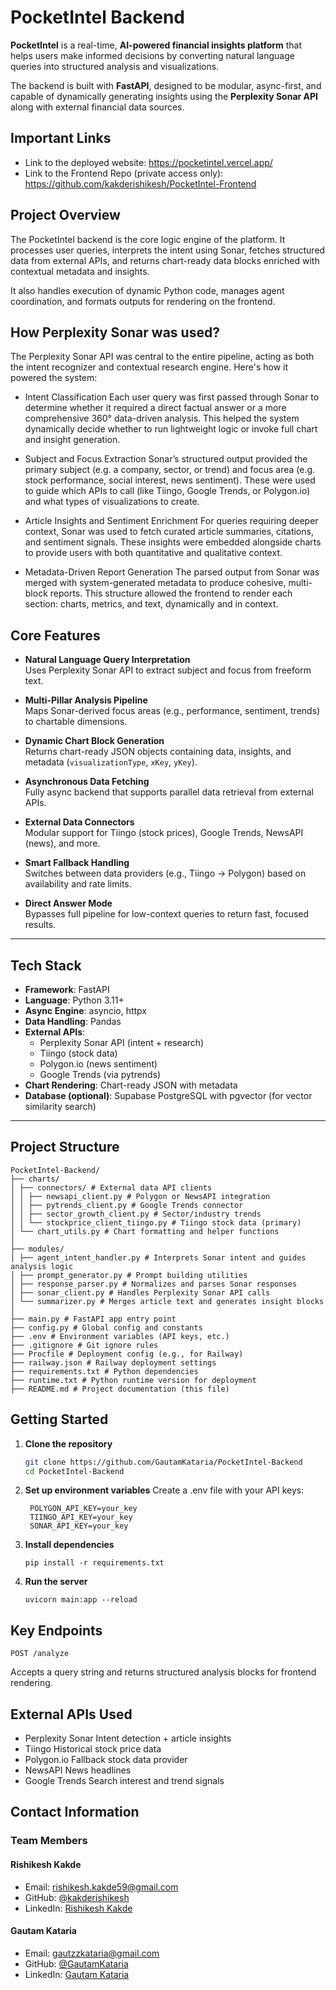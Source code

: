 # PocketIntel Backend

**PocketIntel** is a real-time, **AI-powered financial insights platform** that helps users make informed decisions by converting natural language queries into structured analysis and visualizations.

The backend is built with **FastAPI**, designed to be modular, async-first, and capable of dynamically generating insights using the **Perplexity Sonar API** along with external financial data sources.

## Important Links

* Link to the deployed website: https://pocketintel.vercel.app/
* Link to the Frontend Repo (private access only): https://github.com/kakderishikesh/PocketIntel-Frontend 

## Project Overview

The PocketIntel backend is the core logic engine of the platform. It processes user queries, interprets the intent using Sonar, fetches structured data from external APIs, and returns chart-ready data blocks enriched with contextual metadata and insights.

It also handles execution of dynamic Python code, manages agent coordination, and formats outputs for rendering on the frontend.

## How Perplexity Sonar was used?
The Perplexity Sonar API was central to the entire pipeline, acting as both the intent recognizer and contextual research engine. Here's how it powered the system:
- Intent Classification
Each user query was first passed through Sonar to determine whether it required a direct factual answer or a more comprehensive 360° data-driven analysis. This helped the system dynamically decide whether to run lightweight logic or invoke full chart and insight generation.

- Subject and Focus Extraction
Sonar’s structured output provided the primary subject (e.g. a company, sector, or trend) and focus area (e.g. stock performance, social interest, news sentiment). These were used to guide which APIs to call (like Tiingo, Google Trends, or Polygon.io) and what types of visualizations to create.

- Article Insights and Sentiment Enrichment
For queries requiring deeper context, Sonar was used to fetch curated article summaries, citations, and sentiment signals. These insights were embedded alongside charts to provide users with both quantitative and qualitative context.

- Metadata-Driven Report Generation
The parsed output from Sonar was merged with system-generated metadata to produce cohesive, multi-block reports. This structure allowed the frontend to render each section: charts, metrics, and text, dynamically and in context.
## Core Features

- **Natural Language Query Interpretation**  
  Uses Perplexity Sonar API to extract subject and focus from freeform text.

- **Multi-Pillar Analysis Pipeline**  
  Maps Sonar-derived focus areas (e.g., performance, sentiment, trends) to chartable dimensions.

- **Dynamic Chart Block Generation**  
  Returns chart-ready JSON objects containing data, insights, and metadata (`visualizationType`, `xKey`, `yKey`).

- **Asynchronous Data Fetching**  
  Fully async backend that supports parallel data retrieval from external APIs.

- **External Data Connectors**  
  Modular support for Tiingo (stock prices), Google Trends, NewsAPI (news), and more.

- **Smart Fallback Handling**  
  Switches between data providers (e.g., Tiingo → Polygon) based on availability and rate limits.

- **Direct Answer Mode**  
  Bypasses full pipeline for low-context queries to return fast, focused results.

---

## Tech Stack

- **Framework**: FastAPI
- **Language**: Python 3.11+
- **Async Engine**: asyncio, httpx
- **Data Handling**: Pandas
- **External APIs**:
  - Perplexity Sonar API (intent + research)
  - Tiingo (stock data)
  - Polygon.io (news sentiment)
  - Google Trends (via pytrends)
- **Chart Rendering**: Chart-ready JSON with metadata
- **Database (optional)**: Supabase PostgreSQL with pgvector (for vector similarity search)

---

## Project Structure

```
PocketIntel-Backend/
├── charts/
│ ├── connectors/ # External data API clients
│ │ ├── newsapi_client.py # Polygon or NewsAPI integration
│ │ ├── pytrends_client.py # Google Trends connector
│ │ ├── sector_growth_client.py # Sector/industry trends
│ │ └── stockprice_client_tiingo.py # Tiingo stock data (primary)
│ └── chart_utils.py # Chart formatting and helper functions
│
├── modules/
│ ├── agent_intent_handler.py # Interprets Sonar intent and guides analysis logic
│ ├── prompt_generator.py # Prompt building utilities
│ ├── response_parser.py # Normalizes and parses Sonar responses
│ ├── sonar_client.py # Handles Perplexity Sonar API calls
│ └── summarizer.py # Merges article text and generates insight blocks
│
├── main.py # FastAPI app entry point
├── config.py # Global config and constants
├── .env # Environment variables (API keys, etc.)
├── .gitignore # Git ignore rules
├── Procfile # Deployment config (e.g., for Railway)
├── railway.json # Railway deployment settings
├── requirements.txt # Python dependencies
├── runtime.txt # Python runtime version for deployment
├── README.md # Project documentation (this file)
```
## Getting Started

1. **Clone the repository**
   ```bash
   git clone https://github.com/GautamKataria/PocketIntel-Backend
   cd PocketIntel-Backend
   
2. **Set up environment variables**
    Create a .env file with your API keys:
   ```
    POLYGON_API_KEY=your_key
    TIINGO_API_KEY=your_key
    SONAR_API_KEY=your_key
    ```
3. **Install dependencies**
    ```
   pip install -r requirements.txt
    ```
4. **Run the server**
    ```
    uvicorn main:app --reload
    ```

## Key Endpoints
  ```
  POST /analyze
  ```
Accepts a query string and returns structured analysis blocks for frontend rendering.

## External APIs Used
 - Perplexity Sonar	Intent detection + article insights
 - Tiingo	Historical stock price data
 - Polygon.io	Fallback stock data provider
 - NewsAPI	News headlines
 - Google Trends	Search interest and trend signals

## Contact Information

### Team Members

#### Rishikesh Kakde
- Email: rishikesh.kakde59@gmail.com
- GitHub: [@kakderishikesh](https://github.com/kakderishikesh)
- LinkedIn: [Rishikesh Kakde](https://www.linkedin.com/in/rishikeshkakde/)

#### Gautam Kataria
- Email: gautzzkataria@gmail.com
- GitHub: [@GautamKataria](https://github.com/GautamKataria)
- LinkedIn: [Gautam Kataria](https://www.linkedin.com/in/gautam-kataria/)
